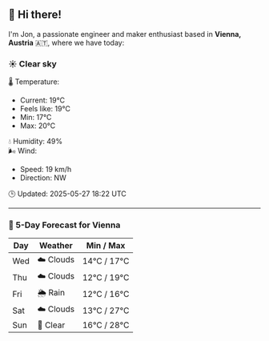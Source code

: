 ## 👋 Hi there!

I'm Jon, a passionate engineer and maker enthusiast based in **Vienna, Austria** 🇦🇹, where we have today:

### ☀️ Clear sky 

🌡️ Temperature: 
* Current: 19°C
* Feels like: 19°C
* Min: 17°C 
* Max: 20°C  

💧 Humidity: 49%  
🌬️ Wind: 
* Speed: 19 km/h 
* Direction: NW  

🕒 Updated: 2025-05-27 18:22 UTC

---

### 📅 5-Day Forecast for Vienna

| Day | Weather | Min / Max |
|-----|---------|------------|
| Wed | ☁️ Clouds | 14°C / 17°C |
| Thu | ☁️ Clouds | 12°C / 19°C |
| Fri | 🌦️ Rain | 12°C / 16°C |
| Sat | ☁️ Clouds | 13°C / 27°C |
| Sun | 🌙 Clear | 16°C / 28°C |
